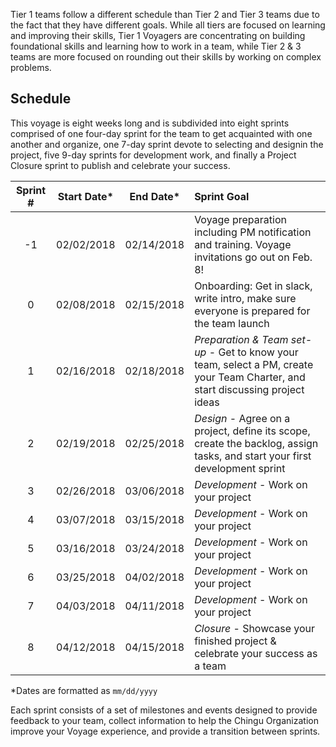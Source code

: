 Tier 1 teams follow a different schedule than Tier 2 and Tier 3 teams due to the fact that they have different goals. While all tiers are focused on learning and improving their skills, Tier 1 Voyagers are concentrating on building foundational skills and learning how to work in a team, while Tier 2 & 3 teams are more
focused on rounding out their skills by working on complex problems.

## Schedule

This voyage is eight weeks long and is subdivided into eight sprints comprised of one four-day sprint for the team to get acquainted with one another and organize, one 7-day sprint devote to selecting and designin the project, five 9-day sprints for development work, and finally a Project Closure sprint to publish and celebrate your success. 

| Sprint # | Start Date* |  End Date* | Sprint Goal                              |
|:--------:|:----------:|:----------:|:-----------------------------------------|
|    -1    | 02/02/2018 | 02/14/2018 | Voyage preparation including PM notification and training. Voyage invitations go out on Feb. 8!  |
|    0     | 02/08/2018 | 02/15/2018 | Onboarding: Get in slack, write intro, make sure everyone is prepared for the team launch              |
|    1     | 02/16/2018 | 02/18/2018 | *_Preparation & Team set-up_* - Get to know your team, select a PM, create your Team Charter, and start discussing project ideas |
|    2     | 02/19/2018 | 02/25/2018 | *_Design_* - Agree on a project, define its scope, create the backlog, assign tasks, and start your first development sprint |
|    3     | 02/26/2018 | 03/06/2018 | *_Development_* - Work on your project       |
|    4     | 03/07/2018 | 03/15/2018 | *_Development_* - Work on your project       |
|    5     | 03/16/2018 | 03/24/2018 | *_Development_* - Work on your project       |
|    6     | 03/25/2018 | 04/02/2018 | *_Development_* - Work on your project       |
|    7     | 04/03/2018 | 04/11/2018 | *_Development_* - Work on your project       |
|    8     | 04/12/2018 | 04/15/2018 | *_Closure_* - Showcase your finished project & celebrate your success as a team |

*Dates are formatted as `mm/dd/yyyy`

Each sprint consists of a set of milestones and events designed to provide feedback to your team, collect information to help the Chingu Organization improve your Voyage experience, and provide a transition between sprints.
